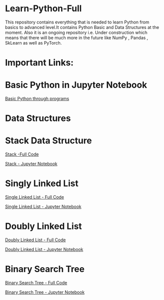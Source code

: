 # Learn-Python-Full

This repository contains everything that is needed to learn Python from basics to advanced level.It contains Python Basic and Data Structures at the moment.
Also it is an ongoing repository i.e. Under construction which means that there will be much more in the future like NumPy , Pandas , SkLearn as well as PyTorch.

# Important Links:

# Basic Python in Jupyter Notebook
<a href="https://github.com/usman87626/Learn-Python-Full/tree/master/Basic-Python-Programs-master"> Basic Python through programs</a>


# Data Structures
# Stack Data Structure

<a href="https://github.com/usman87626/Learn-Python-Full/tree/master/Data-Structures-in-Python-master/Full%20Code/Stack-in-Python-master"> Stack -Full Code </a> 

<a href="https://github.com/usman87626/Learn-Python-Full/blob/master/Data-Structures-in-Python-master/Jupyter%20Notebook/Stack%20Abstract%20Data%20Type.ipynb
">Stack - Jupyter Notebook </a> 


# Singly Linked List

<a href="https://github.com/usman87626/Learn-Python-Full/tree/master/Data-Structures-in-Python-master/Full%20Code/Singly-Linked-List-in-Python-master
">Single Linked List - Full Code </a> 

<a href="https://github.com/usman87626/Learn-Python-Full/blob/master/Data-Structures-in-Python-master/Jupyter%20Notebook/Singly%20Linked%20List.ipynb
">Single Linked List - Jupyter Notebook</a> 


# Doubly Linked List

<a href="https://github.com/usman87626/Learn-Python-Full/tree/master/Data-Structures-in-Python-master/Full%20Code/Doubly-Linked-List-in-Python-master
">Doubly Linked List - Full Code</a> 


<a href="https://github.com/usman87626/Learn-Python-Full/blob/master/Data-Structures-in-Python-master/Jupyter%20Notebook/Doubly%20Linked%20List.ipynb
">Doubly Linked List - Jupyter Notebook </a> 


# Binary Search Tree

<a href="https://github.com/usman87626/Learn-Python-Full/tree/master/Data-Structures-in-Python-master/Full%20Code/Binary-Search-Tree-in-Python-master
">Binary Search Tree - Full Code </a> 


<a href="https://github.com/usman87626/Learn-Python-Full/blob/master/Data-Structures-in-Python-master/Jupyter%20Notebook/Tree%20Data%20Structure.ipynb
">Binary Search Tree - Jupyter Notebook </a> 


